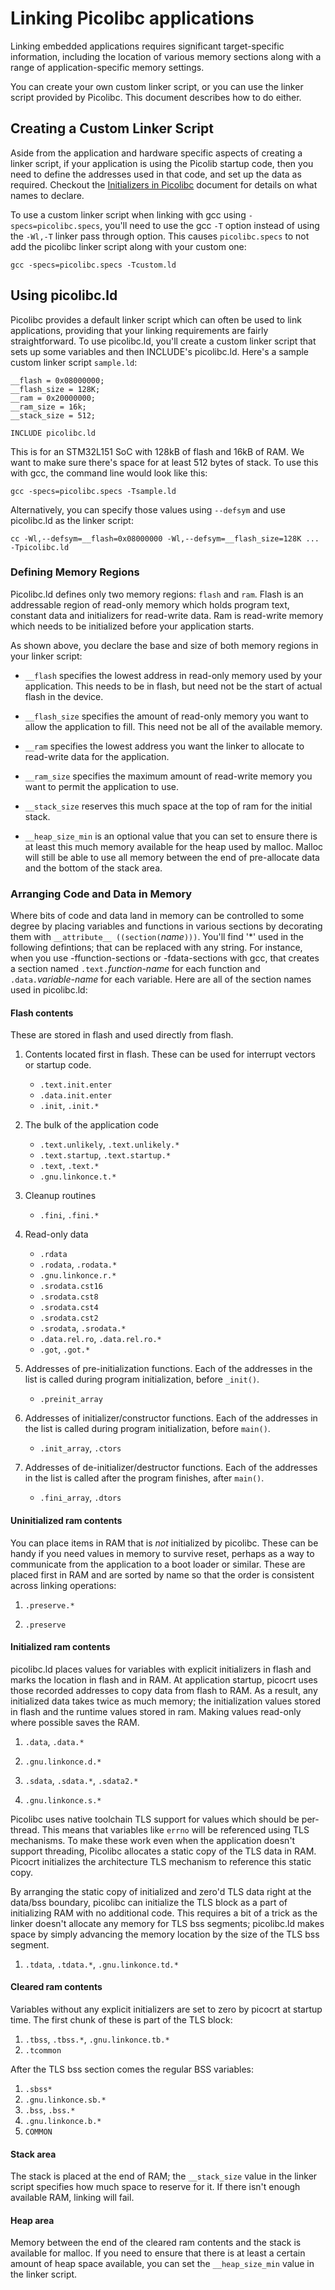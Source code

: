 # Linking Picolibc applications

Linking embedded applications requires significant target-specific
information, including the location of various memory sections along with
a range of application-specific memory settings.

You can create your own custom linker script, or you can use the
linker script provided by Picolibc. This document describes how to do
either.

## Creating a Custom Linker Script

Aside from the application and hardware specific aspects of creating a
linker script, if your application is using the Picolib startup code,
then you need to define the addresses used in that code, and set up
the data as required. Checkout the [Initializers in Picolibc](init.md) document
for details on what names to declare.

To use a custom linker script when linking with gcc using
`-specs=picolibc.specs`, you'll need to use the gcc `-T` option
instead of using the `-Wl,-T` linker pass through option. This causes
`picolibc.specs` to not add the picolibc linker script along with your
custom one:

	gcc -specs=picolibc.specs -Tcustom.ld

## Using picolibc.ld

Picolibc provides a default linker script which can often be used to
link applications, providing that your linking requirements are fairly
straightforward. To use picolibc.ld, you'll create a custom linker
script that sets up some variables and then INCLUDE's
picolibc.ld. Here's a sample custom linker script `sample.ld`:

	__flash = 0x08000000;
	__flash_size = 128K;
	__ram = 0x20000000;
	__ram_size = 16k;
	__stack_size = 512;

	INCLUDE picolibc.ld

This is for an STM32L151 SoC with 128kB of flash and 16kB of RAM. We
want to make sure there's space for at least 512 bytes of stack. To use
this with gcc, the command line would look like this:

	gcc -specs=picolibc.specs -Tsample.ld

Alternatively, you can specify those values using `--defsym` and use
picolibc.ld as the linker script:

	cc -Wl,--defsym=__flash=0x08000000 -Wl,--defsym=__flash_size=128K ... -Tpicolibc.ld

### Defining Memory Regions

Picolibc.ld defines only two memory regions: `flash` and `ram`. Flash
is an addressable region of read-only memory which holds program text,
constant data and initializers for read-write data. Ram is read-write
memory which needs to be initialized before your application starts.

As shown above, you declare the base and size of both memory regions
in your linker script:

 * `__flash` specifies the lowest address in read-only memory used by
   your application. This needs to be in flash, but need not be the
   start of actual flash in the device.

 * `__flash_size` specifies the amount of read-only memory you want to
   allow the application to fill. This need not be all of the
   available memory.

 * `__ram` specifies the lowest address you want the linker to
   allocate to read-write data for the application.

 * `__ram_size` specifies the maximum amount of read-write memory you
   want to permit the application to use.

 * `__stack_size` reserves this much space at the top of ram for the
   initial stack.
   
 * `__heap_size_min` is an optional value that you can set to ensure
   there is at least this much memory available for the heap used by
   malloc. Malloc will still be able to use all memory between the end
   of pre-allocate data and the bottom of the stack area.

### Arranging Code and Data in Memory

Where bits of code and data land in memory can be controlled to some
degree by placing variables and functions in various sections by
decorating them with `__attribute__ ((section(`*name*`)))`. You'll
find '*' used in the following defintions; that can be replaced with
any string. For instance, when you use -ffunction-sections or
-fdata-sections with gcc, that creates a section named
`.text.`*function-name* for each function and `.data.`*variable-name*
for each variable. Here are all of the section names used in
picolibc.ld:

#### Flash contents

These are stored in flash and used directly from flash.

 1. Contents located first in flash. These can be used for interrupt
    vectors or startup code.

    * `.text.init.enter`
    * `.data.init.enter`
    * `.init`, `.init.*`

 2. The bulk of the application code

    * `.text.unlikely`, `.text.unlikely.*`
    * `.text.startup`, `.text.startup.*`
    * `.text`, `.text.*`
    * `.gnu.linkonce.t.*`

 3. Cleanup routines

    * `.fini`, `.fini.*`

 4. Read-only data

    * `.rdata`
    * `.rodata`, `.rodata.*`
    * `.gnu.linkonce.r.*`
    * `.srodata.cst16`
    * `.srodata.cst8`
    * `.srodata.cst4`
    * `.srodata.cst2`
    * `.srodata`,  `.srodata.*`
    * `.data.rel.ro`, `.data.rel.ro.*`
    * `.got`, `.got.*`

 5. Addresses of pre-initialization functions. Each of the addresses
    in the list is called during program initialization, before
    `_init()`.

    * `.preinit_array`

 6. Addresses of initializer/constructor functions. Each of the
    addresses in the list is called during program initialization,
    before `main()`.

    * `.init_array`, `.ctors`

 7. Addresses of de-initializer/destructor functions. Each of the
    addresses in the list is called after the program finishes, after
    `main()`.

    * `.fini_array`, `.dtors`

#### Uninitialized ram contents

You can place items in RAM that is *not* initialized by
picolibc. These can be handy if you need values in memory to survive
reset, perhaps as a way to communicate from the application to a boot
loader or similar. These are placed first in RAM and are sorted by
name so that the order is consistent across linking operations:

 1. `.preserve.*`

 2. `.preserve`

#### Initialized ram contents

picolibc.ld places values for variables with explicit initializers in
flash and marks the location in flash and in RAM. At application
startup, picocrt uses those recorded addresses to copy data from flash
to RAM. As a result, any initialized data takes twice as much memory;
the initialization values stored in flash and the runtime values
stored in ram. Making values read-only where possible saves the RAM.

 1) `.data`, `.data.*`

 2) `.gnu.linkonce.d.*`

 3) `.sdata`, `.sdata.*`, `.sdata2.*`

 4) `.gnu.linkonce.s.*`
 
Picolibc uses native toolchain TLS support for values which should be
per-thread. This means that variables like `errno` will be referenced
using TLS mechanisms. To make these work even when the application
doesn't support threading, Picolibc allocates a static copy of the TLS
data in RAM. Picocrt initializes the architecture TLS mechanism to
reference this static copy.

By arranging the static copy of initialized and zero'd TLS data right
at the data/bss boundary, picolibc can initialize the TLS block as a
part of initializing RAM with no additional code. This requires a bit
of a trick as the linker doesn't allocate any memory for TLS bss
segments; picolibc.ld makes space by simply advancing the memory
location by the size of the TLS bss segment.

 1) `.tdata`, `.tdata.*`, `.gnu.linkonce.td.*`

#### Cleared ram contents

Variables without any explicit initializers are set to zero by picocrt
at startup time. The first chunk of these is part of the TLS block:

 1) `.tbss`, `.tbss.*`, `.gnu.linkonce.tb.*`
 2) `.tcommon`

After the TLS bss section comes the regular BSS variables:

 1) `.sbss*`
 2) `.gnu.linkonce.sb.*`
 3) `.bss`, `.bss.*`
 4) `.gnu.linkonce.b.*`
 5) `COMMON`

#### Stack area

The stack is placed at the end of RAM; the `__stack_size` value in the linker
script specifies how much space to reserve for it. If there isn't
enough available RAM, linking will fail.

#### Heap area

Memory between the end of the cleared ram contents and the stack is
available for malloc. If you need to ensure that there is at least a
certain amount of heap space available, you can set the
`__heap_size_min` value in the linker script.

